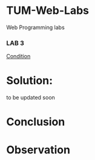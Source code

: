 # TUM-Web-Labs
Web Programming labs
### LAB 3
[Condition](https://github.com/PlugaruT/WebTechnologiesLabs/tree/master/lab-3)

# Solution:
to be updated soon

# Conclusion

# Observation
